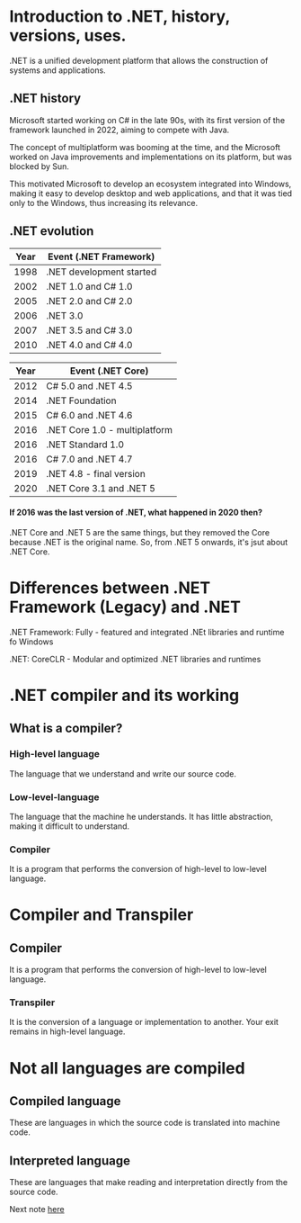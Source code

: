 # Introduction to .NET, history, versions, uses.

.NET is a unified development platform that allows the construction of systems and applications.

## .NET history

Microsoft started working on C# in the late 90s, with its first version of the framework launched in 2022, aiming to compete with Java.

The concept of multiplatform was booming at the time, and the Microsoft worked on Java improvements and implementations on its platform, but was blocked by Sun.

This motivated Microsoft to develop an ecosystem integrated into Windows, making it easy to develop desktop and web applications, and that it was tied only to the Windows, thus increasing its relevance.

## .NET evolution

| Year | Event (.NET Framework)   |
|------|--------------------------|
| 1998 | .NET development started |
| 2002 | .NET 1.0 and C# 1.0      |
| 2005 | .NET 2.0 and C# 2.0      |
| 2006 | .NET 3.0                 |
| 2007 | .NET 3.5 and C# 3.0      |
| 2010 | .NET 4.0 and C# 4.0      |

| Year | Event (.NET Core)             |
|------|-------------------------------|
| 2012 | C# 5.0 and .NET 4.5           |
| 2014 | .NET Foundation               |
| 2015 | C# 6.0 and .NET 4.6           |
| 2016 | .NET Core 1.0 - multiplatform |
| 2016 | .NET Standard 1.0             |
| 2016 | C# 7.0 and .NET 4.7           |
| 2019 | .NET 4.8 - final version      |
| 2020 | .NET Core 3.1 and .NET 5      |

#### If 2016 was the last version of .NET, what happened in 2020 then?

.NET Core and .NET 5 are the same things, but they removed the Core because .NET is the original name. So, from .NET 5 onwards, it's jsut about .NET Core.

# Differences between .NET Framework (Legacy) and .NET

.NET Framework: Fully - featured and integrated .NEt libraries and runtime fo Windows

.NET: CoreCLR - Modular and optimized .NET libraries and runtimes

# .NET compiler and its working

## What is a compiler?
### High-level language

The language that we understand and write our source code.

### Low-level-language

The language that the machine he understands. It has little abstraction, making it difficult to understand.

### Compiler

It is a program that performs the conversion of high-level to low-level language.

# Compiler and Transpiler
## Compiler
It is a program that performs the conversion of high-level to low-level language.

### Transpiler
It is the conversion of a language or implementation to another. Your exit remains in high-level language.

# Not all languages are compiled
## Compiled language

These are languages in which the source code is translated into machine code.

## Interpreted language
These are languages that make reading and interpretation directly from the source code.

Next note [here](https://github.com/fernandakflima/.NET-studies/blob/main/dotnet-fundamentals/syntax-and-data-types.md)